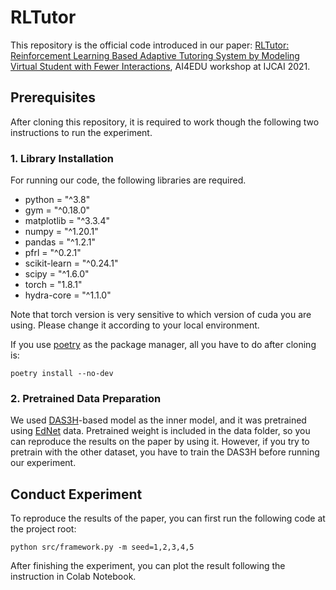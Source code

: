 # RLTutor
This repository is the official code introduced in our paper: [RLTutor: Reinforcement Learning Based Adaptive Tutoring System by Modeling Virtual Student with Fewer Interactions](https://arxiv.org/abs/2108.00268), AI4EDU workshop at IJCAI 2021.

## Prerequisites
After cloning this repository, it is required to work though the following two instructions to run the experiment.

### 1. Library Installation
For running our code, the following libraries are required.
 - python = "^3.8"
 - gym = "^0.18.0"
 - matplotlib = "^3.3.4"
 - numpy = "^1.20.1"
 - pandas = "^1.2.1"
 - pfrl = "^0.2.1"
 - scikit-learn = "^0.24.1"
 - scipy = "^1.6.0"
 - torch = "1.8.1"
 - hydra-core = "^1.1.0"

Note that torch version is very sensitive to which version of cuda you are using.  Please change it according to your local environment.

If you use [poetry](https://python-poetry.org/) as the package manager, all you have to do after cloning is:

```poetry install --no-dev```


### 2. Pretrained Data Preparation

We used [DAS3H](https://github.com/BenoitChoffin/das3h)-based model as the inner model, and it was pretrained using [EdNet](https://github.com/riiid/ednet) data.
Pretrained weight is included in the data folder, so you can reproduce the results on the paper by using it.
However, if you try to pretrain with the other dataset, you have to train the DAS3H before running our experiment.

## Conduct Experiment
To reproduce the results of the paper, you can first run the following code at the project root:

```python src/framework.py -m seed=1,2,3,4,5```

After finishing the experiment, you can plot the result following the instruction in Colab Notebook.